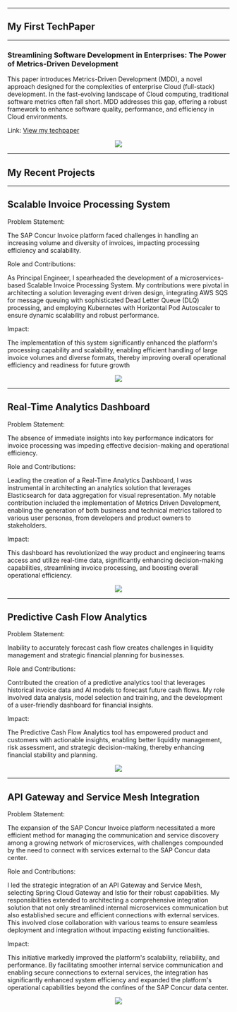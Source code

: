 * * *

## My First TechPaper

* * *

### Streamlining Software Development in Enterprises: The Power of Metrics-Driven Development


This paper introduces Metrics-Driven Development (MDD), a novel approach designed for the complexities of enterprise Cloud (full-stack) development. In the fast-evolving landscape of Cloud computing, traditional software metrics often fall short. MDD addresses this gap, offering a robust framework to enhance software quality, performance, and efficiency in Cloud environments.

Link: [View my techpaper](https://ijritcc.org/index.php/ijritcc/article/view/9146)

<center><img src="assets/img/techpaper.png"/></center>

* * *

## My Recent Projects

* * *

## Scalable Invoice Processing System

Problem Statement: 

The SAP Concur Invoice platform faced challenges in handling an increasing volume and diversity of invoices, impacting processing efficiency and scalability.

Role and Contributions: 

As Principal Engineer, I spearheaded the development of a microservices-based Scalable Invoice Processing System. My contributions were pivotal in architecting a solution leveraging event driven design, integrating AWS SQS for message queuing with sophisticated Dead Letter Queue (DLQ) processing, and employing Kubernetes with Horizontal Pod Autoscaler to ensure dynamic scalability and robust performance.

Impact: 

The implementation of this system significantly enhanced the platform's processing capability and scalability, enabling efficient handling of large invoice volumes and diverse formats, thereby improving overall operational efficiency and readiness for future growth

<center><img src="assets/img/invoiceprocessing.png"/></center>

* * *

##  Real-Time Analytics Dashboard

Problem Statement: 

The absence of immediate insights into key performance indicators for invoice processing was impeding effective decision-making and operational efficiency.

Role and Contributions: 

Leading the creation of a Real-Time Analytics Dashboard, I was instrumental in architecting an analytics solution that leverages Elasticsearch for data aggregation for visual representation. My notable contribution included the implementation of Metrics Driven Development, enabling the generation of both business and technical metrics tailored to various user personas, from developers and product owners to stakeholders.

Impact: 

This dashboard has revolutionized the way product and engineering teams access and utilize real-time data, significantly enhancing decision-making capabilities, streamlining invoice processing, and boosting overall operational efficiency.

<center><img src="assets/img/metricsdashboard.png"/></center>

* * *

##  Predictive Cash Flow Analytics

Problem Statement: 

Inability to accurately forecast cash flow creates challenges in liquidity management and strategic financial planning for businesses.

Role and Contributions: 

Contributed the creation of a predictive analytics tool that leverages historical invoice data and AI models to forecast future cash flows. My role involved data analysis, model selection and training, and the development of a user-friendly dashboard for financial insights.

Impact: 

The Predictive Cash Flow Analytics tool has empowered product and customers with actionable insights, enabling better liquidity management, risk assessment, and strategic decision-making, thereby enhancing financial stability and planning.

<center><img src="assets/img/cashflow.png"/></center>

* * *

## API Gateway and Service Mesh Integration

Problem Statement: 

The expansion of the SAP Concur Invoice platform necessitated a more efficient method for managing the communication and service discovery among a growing network of microservices, with challenges compounded by the need to connect with services external to the SAP Concur data center.

Role and Contributions: 

I led the strategic integration of an API Gateway and Service Mesh, selecting Spring Cloud Gateway and Istio for their robust capabilities. My responsibilities extended to architecting a comprehensive integration solution that not only streamlined internal microservices communication but also established secure and efficient connections with external services. This involved close collaboration with various teams to ensure seamless deployment and integration without impacting existing functionalities.

Impact: 

This initiative markedly improved the platform's scalability, reliability, and performance. By facilitating smoother internal service communication and enabling secure connections to external services, the integration has significantly enhanced system efficiency and expanded the platform's operational capabilities beyond the confines of the SAP Concur data center.

<center><img src="assets/img/servicemesh.png"/></center>
